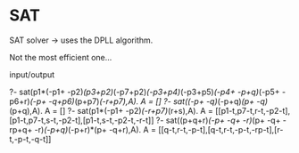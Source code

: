 # SAT
SAT solver -> uses the DPLL algorithm.

Not the most efficient one...

input/output  

?- sat(p1*(-p1+ -p2)*(p3+p2)*(-p7+p2)*(-p3+p4)*(-p3+p5)*(-p4+ -p+q)*(-p5+ -p6+r)*(-p+ -q+p6)*(p+p7)*(-r+p7),A).
A = []
?- sat((-p+ -q)*(-p+q)*(p+ -q)*(p+q),A).
A = []
?- sat(p1*(-p1+ -p2)*(-r+p7)*(r+s),A).
A = [[p1-t,p7-t,r-t,-p2-t],[p1-t,p7-t,s-t,-p2-t],[p1-t,s-t,-p2-t,-r-t]]
?- sat((p+q+r)*(-p+ -q+ -r)*(p+ -q+ -rp+q+ -r)*(-p+q)*(-p+r)*(p+ -q+r),A).
A = [[q-t,r-t,-p-t],[q-t,r-t,-p-t,-rp-t],[r-t,-p-t,-q-t]]
